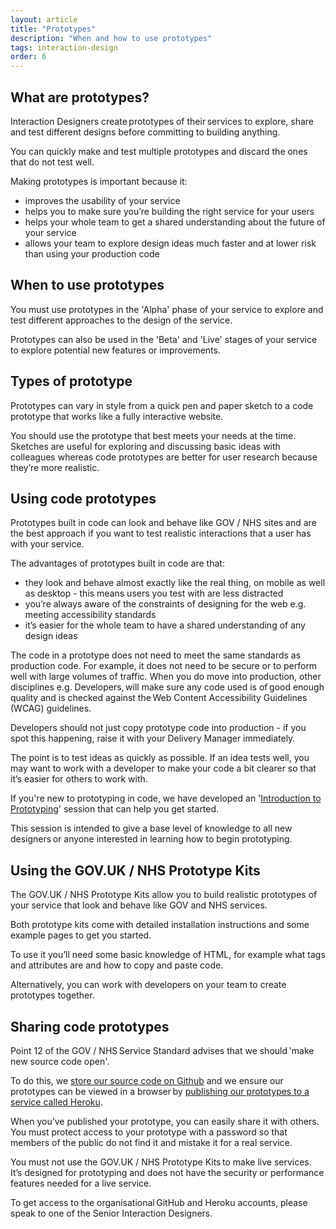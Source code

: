 ```yaml
---
layout: article
title: "Prototypes"
description: "When and how to use prototypes"
tags: interaction-design
order: 6
---
```


## What are prototypes?

Interaction Designers create prototypes of their services to explore, share and test different designs before committing to building anything. 

You can quickly make and test multiple prototypes and discard the ones that do not test well. 

Making prototypes is important because it: 

- improves the usability of your service 
- helps you to make sure you’re building the right service for your users 
- helps your whole team to get a shared understanding about the future of your service 
- allows your team to explore design ideas much faster and at lower risk than using your production code 

## When to use prototypes 

You must use prototypes in the 'Alpha' phase of your service to explore and test different approaches to the design of the service. 

Prototypes can also be used in the 'Beta' and 'Live' stages of your service to explore potential new features or improvements. 

## Types of prototype 

Prototypes can vary in style from a quick pen and paper sketch to a code prototype that works like a fully interactive website. 

You should use the prototype that best meets your needs at the time. Sketches are useful for exploring and discussing basic ideas with colleagues whereas code prototypes are better for user research because they’re more realistic. 

## Using code prototypes 

Prototypes built in code can look and behave like GOV / NHS sites and are the best approach if you want to test realistic interactions that a user has with your service. 

The advantages of prototypes built in code are that: 

- they look and behave almost exactly like the real thing, on mobile as well as desktop - this means users you test with are less distracted 
- you’re always aware of the constraints of designing for the web e.g. meeting accessibility standards 
- it’s easier for the whole team to have a shared understanding of any design ideas 

The code in a prototype does not need to meet the same standards as production code. For example, it does not need to be secure or to perform well with large volumes of traffic. When you do move into production, other disciplines e.g. Developers, will make sure any code used is of good enough quality and is checked against the Web Content Accessibility Guidelines (WCAG) guidelines. 

Developers should not just copy prototype code into production - if you spot this happening, raise it with your Delivery Manager immediately. 

The point is to test ideas as quickly as possible. If an idea tests well, you may want to work with a developer to make your code a bit clearer so that it’s easier for others to work with. 

If you're new to prototyping in code, we have developed an '[Introduction to Prototyping](https://bsa2468.atlassian.net/wiki/spaces/CoP/pages/2081947788/Introduction+to+Prototyping])' session that can help you get started. 

This session is intended to give a base level of knowledge to all new designers or anyone interested in learning how to begin prototyping. 

## Using the GOV.UK / NHS Prototype Kits 

The GOV.UK / NHS Prototype Kits allow you to build realistic prototypes of your service that look and behave like GOV and NHS services. 

Both prototype kits come with detailed installation instructions and some example pages to get you started. 

To use it you’ll need some basic knowledge of HTML, for example what tags and attributes are and how to copy and paste code.   

Alternatively, you can work with developers on your team to create prototypes together. 

## Sharing code prototypes 

Point 12 of the GOV / NHS Service Standard advises that we should 'make new source code open'. 

To do this, we [store our source code on Github](https://github.com/nhsbsa) and we ensure our prototypes can be viewed in a browser by [publishing our prototypes to a service called Heroku](https://nhsuk-prototype-kit.azurewebsites.net/docs/how-tos/publish-your-prototype-online).

When you’ve published your prototype, you can easily share it with others. You must protect access to your prototype with a password so that members of the public do not find it and mistake it for a real service. 

You must not use the GOV.UK / NHS Prototype Kits to make live services. It’s designed for prototyping and does not have the security or performance features needed for a live service. 

To get access to the organisational GitHub and Heroku accounts, please speak to one of the Senior Interaction Designers. 